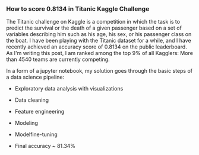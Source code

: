 ### How to score 0.8134 in Titanic Kaggle Challenge

The Titanic challenge on Kaggle is a competition in which the task is to predict the survival or the death of a given passenger based on a set of variables describing him such as his age, his sex, or his passenger class on the boat.
I have been playing with the Titanic dataset for a while, and I have recently achieved an accuracy score of 0.8134 on the public leaderboard.
As I'm writing this post, I am ranked among the top 9% of all Kagglers: More than 4540 teams are currently competing.

In a form of a jupyter notebook, my solution goes through the basic steps of a data science pipeline: 

- Exploratory data analysis with visualizations
- Data cleaning
- Feature engineering
- Modeling 
- Modelfine-tuning

- Final accuracy ~ 81.34%